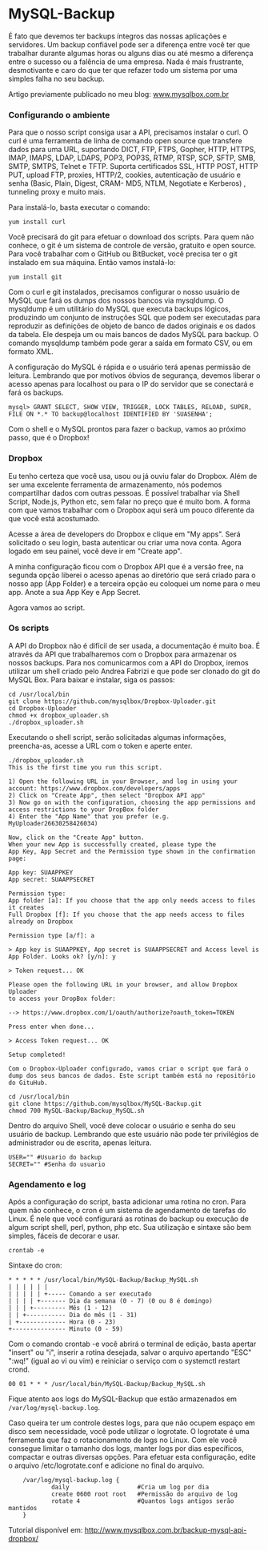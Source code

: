 MySQL-Backup
=============

É fato que devemos ter backups íntegros das nossas aplicações e servidores. Um backup confiável pode ser a diferença entre você ter que trabalhar durante algumas horas ou alguns dias ou até mesmo a diferença entre o sucesso ou a falência de uma empresa. Nada é mais frustrante, desmotivante e caro do que ter que refazer todo um sistema por uma simples falha no seu backup. 

Artigo previamente publicado no meu blog: www.mysqlbox.com.br 

### Configurando o ambiente

Para que o nosso script consiga usar a API, precisamos instalar o curl. O curl é uma ferramenta de linha de comando open source que transfere dados para uma URL, suportando DICT, FTP, FTPS, Gopher, HTTP, HTTPS, IMAP, IMAPS, LDAP, LDAPS, POP3, POP3S, RTMP, RTSP, SCP, SFTP, SMB, SMTP, SMTPS, Telnet e TFTP. Suporta certificados SSL, HTTP POST, HTTP PUT, upload FTP, proxies, HTTP/2, cookies, autenticação de usuário e senha (Basic, Plain, Digest, CRAM- MD5, NTLM, Negotiate e Kerberos) , tunneling proxy e muito mais. 

Para instalá-lo, basta executar o comando: 

```yum install curl``` 

Você precisará do git para efetuar o download dos scripts. Para quem não conhece, o git é um sistema de controle de versão, gratuito e open source. Para você trabalhar com o GitHub ou BitBucket, você precisa ter o git instalado em sua máquina. Então vamos instalá-lo: 

```yum install git``` 

Com o curl e git instalados, precisamos configurar o nosso usuário de MySQL que fará os dumps dos nossos bancos via mysqldump. O mysqldump é um utilitário do MySQL que executa backups lógicos, produzindo um conjunto de instruções SQL que podem ser executadas para reproduzir as definições de objeto de banco de dados originais e os dados da tabela. Ele despeja um ou mais bancos de dados MySQL para backup. O comando mysqldump também pode gerar a saída em formato CSV, ou em formato XML. 

A configuração do MySQL é rápida e o usuário terá apenas permissão de leitura. Lembrando que por motivos óbvios de segurança, devemos liberar o acesso apenas para localhost ou para o IP do servidor que se conectará e fará os backups. 

```mysql> GRANT SELECT, SHOW VIEW, TRIGGER, LOCK TABLES, RELOAD, SUPER, FILE ON *.* TO backup@localhost IDENTIFIED BY 'SUASENHA';``` 

Com o shell e o MySQL prontos para fazer o backup, vamos ao próximo passo, que é o Dropbox! 

### Dropbox

Eu tenho certeza que você usa, usou ou já ouviu falar do Dropbox. Além de ser uma excelente ferramenta de armazenamento, nós podemos compartilhar dados com outras pessoas. É possível trabalhar via Shell Script, Node.js, Python etc, sem falar no preço que é muito bom. A forma com que vamos trabalhar com o Dropbox aqui será um pouco diferente da que você está acostumado. 

Acesse a área de developers do Dropbox e clique em "My apps". Será solicitado o seu login, basta autenticar ou criar uma nova conta. Agora logado em seu painel, você deve ir em "Create app".

A minha configuração ficou com o Dropbox API que é a versão free, na segunda opção liberei o acesso apenas ao diretório que será criado para o nosso app (App Folder) e a terceira opção eu coloquei um nome para o meu app. Anote a sua App Key e App Secret. 

Agora vamos ao script.

### Os scripts

A API do Dropbox não é difícil de ser usada, a documentação é muito boa. É através da API que trabalharemos com o Dropbox para armazenar os nossos backups. Para nos comunicarmos com a API do Dropbox, iremos utilizar um shell criado pelo Andrea Fabrizi e que pode ser clonado do git do MySQL Box. Para baixar e instalar, siga os passos: 

```
cd /usr/local/bin
git clone https://github.com/mysqlbox/Dropbox-Uploader.git
cd Dropbox-Uploader
chmod +x dropbox_uploader.sh
./dropbox_uploader.sh
``` 

Executando o shell script, serão solicitadas algumas informações, preencha-as, acesse a URL com o token e aperte enter. 

```
./dropbox_uploader.sh
This is the first time you run this script.

1) Open the following URL in your Browser, and log in using your account: https://www.dropbox.com/developers/apps
2) Click on "Create App", then select "Dropbox API app"
3) Now go on with the configuration, choosing the app permissions and access restrictions to your DropBox folder
4) Enter the "App Name" that you prefer (e.g. MyUploader26630258426034)

Now, click on the "Create App" button.
When your new App is successfully created, please type the
App Key, App Secret and the Permission type shown in the confirmation page:

App key: SUAAPPKEY
App secret: SUAAPPSECRET

Permission type:
App folder [a]: If you choose that the app only needs access to files it creates
Full Dropbox [f]: If you choose that the app needs access to files already on Dropbox

Permission type [a/f]: a

> App key is SUAAPPKEY, App secret is SUAAPPSECRET and Access level is App Folder. Looks ok? [y/n]: y

> Token request... OK

Please open the following URL in your browser, and allow Dropbox Uploader
to access your DropBox folder:

--> https://www.dropbox.com/1/oauth/authorize?oauth_token=TOKEN

Press enter when done...

> Access Token request... OK

Setup completed! 

Com o Dropbox-Uploader configurado, vamos criar o script que fará o dump dos seus bancos de dados. Este script também está no repositório do GituHub. 

cd /usr/local/bin
git clone https://github.com/mysqlbox/MySQL-Backup.git
chmod 700 MySQL-Backup/Backup_MySQL.sh 
```

Dentro do arquivo Shell, você deve colocar o usuário e senha do seu usuário de backup. Lembrando que este usuário não pode ter privilégios de administrador ou de escrita, apenas leitura. 

```
USER="" #Usuario do backup
SECRET="" #Senha do usuario
```

### Agendamento e log

Após a configuração do script, basta adicionar uma rotina no cron. Para quem não conhece, o cron é um sistema de agendamento de tarefas do Linux. É nele que você configurará as rotinas do backup ou execução de algum script shell, perl, python, php etc. Sua utilização e sintaxe são bem simples, fáceis de decorar e usar. 

```crontab -e ```

Sintaxe do cron:

    * * * * * /usr/local/bin/MySQL-Backup/Backup_MySQL.sh
    | | | | | |
    | | | | | +----- Comando a ser executado
    | | | | +------- Dia da semana (0 - 7) (0 ou 8 é domingo)
    | | | +--------- Mês (1 - 12)
    | | +----------- Dia do mês (1 - 31)
    | +------------- Hora (0 - 23)
    +--------------- Minuto (0 - 59)

Com o comando crontab -e você abrirá o terminal de edição, basta apertar "insert" ou "i", inserir a rotina desejada, salvar o arquivo apertando "ESC" ":wq!" (igual ao vi ou vim) e reiniciar o serviço com o systemctl restart crond. 

```00 01 * * * /usr/local/bin/MySQL-Backup/Backup_MySQL.sh```

Fique atento aos logs do MySQL-Backup que estão armazenados em ```/var/log/mysql-backup.log```. 

Caso queira ter um controle destes logs, para que não ocupem espaço em disco sem necessidade, você pode utilizar o logrotate. O logrotate é uma ferramenta que faz o rotacionamento de logs no Linux. Com ele você consegue limitar o tamanho dos logs, manter logs por dias específicos, compactar e outras diversas opções. Para efetuar esta configuração, edite o arquivo /etc/logrotate.conf e adicione no final do arquivo. 
```
    /var/log/mysql-backup.log {
            daily                   #Cria um log por dia
            create 0600 root root   #Permissão do arquivo de log
            rotate 4                #Quantos logs antigos serão mantidos
    }
```

Tutorial disponível em: http://www.mysqlbox.com.br/backup-mysql-api-dropbox/
